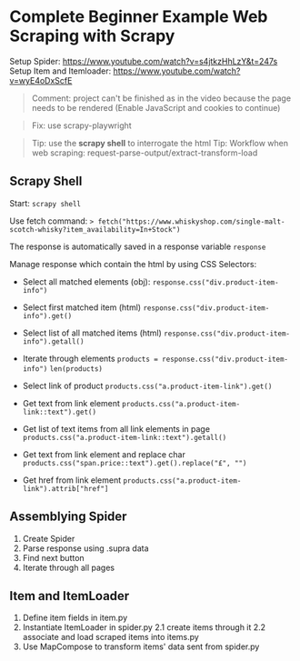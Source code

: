 # Complete Beginner Example Web Scraping with Scrapy
Setup Spider: https://www.youtube.com/watch?v=s4jtkzHhLzY&t=247s
Setup Item and Itemloader: https://www.youtube.com/watch?v=wyE4oDxScfE

> Comment: project can't be finished as in the video because the page needs to be rendered (Enable JavaScript and cookies to continue)

>Fix: use scrapy-playwright

> Tip: use the **scrapy shell** to interrogate the html 
> Tip: Workflow when web scraping: request-parse-output/extract-transform-load

## Scrapy Shell
Start:
`scrapy shell`

Use fetch command:
`> fetch("https://www.whiskyshop.com/single-malt-scotch-whisky?item_availability=In+Stock")`

The response is automatically saved in a response variable 
`response`

Manage response which contain the html by using CSS Selectors:
- Select all matched elements (obj):
`response.css("div.product-item-info")`

- Select first matched item (html) 
`response.css("div.product-item-info").get()` 

- Select list of all matched items (html)
`response.css("div.product-item-info").getall()` 

- Iterate through elements
`products = response.css("div.product-item-info")`
`len(products)`

- Select link of product
`products.css("a.product-item-link").get()`

- Get text from link element
`products.css("a.product-item-link::text").get()`

- Get list of text items from all link elements in page
`products.css("a.product-item-link::text").getall()`

- Get text from link element and replace char
`products.css("span.price::text").get().replace("£", "")`

- Get href from link element
`products.css("a.product-item-link").attrib["href"]`


## Assemblying Spider
1. Create Spider
2. Parse response using .supra data
3. Find next button
4. Iterate through all pages


## Item and ItemLoader
1. Define item fields in item.py 
2. Instantiate ItemLoader in spider.py
    2.1 create items through it
    2.2 associate and load scraped items into items.py
3. Use MapCompose to transform items' data sent from spider.py
